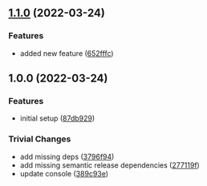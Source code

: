 ## [1.1.0](https://github.com/mpetrunic/npm-automatic-release/compare/v1.0.0...v1.1.0) (2022-03-24)


### Features

* added new feature ([652fffc](https://github.com/mpetrunic/npm-automatic-release/commit/652fffc5d86f27780430e77be37c3382b221ee62))

## 1.0.0 (2022-03-24)


### Features

* initial setup ([87db929](https://github.com/mpetrunic/npm-automatic-release/commit/87db9293491c8d0d3c0ddae3dccbaf0c7d45d147))


### Trivial Changes

* add missing deps ([3796f94](https://github.com/mpetrunic/npm-automatic-release/commit/3796f94ae80e6f7792e53d2ccbbd306d52297978))
* add missing semantic release dependencies ([277119f](https://github.com/mpetrunic/npm-automatic-release/commit/277119fabbea976e752d62b330e576403015ac9c))
* update console ([389c93e](https://github.com/mpetrunic/npm-automatic-release/commit/389c93e65eef167d9793c62ba3c2667e607a643c))
